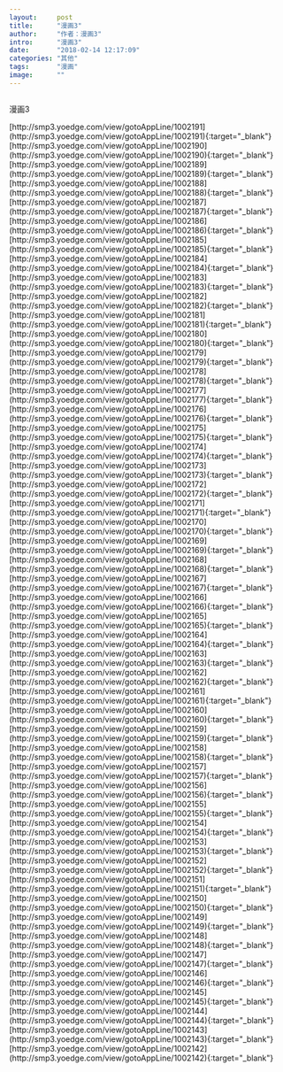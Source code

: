 ```yaml
---
layout:     post
title:      "漫画3"
author:     "作者：漫画3"
intro:      "漫画3"
date:       "2018-02-14 12:17:09"
categories: "其他"
tags:       "漫画"
image:      ""
---
```

<div style="text-align: center">
<p><img src=""/></p>
</div>
<p class="post-meta">
<span>漫画3</span>
</p>
[http://smp3.yoedge.com/view/gotoAppLine/1002191](http://smp3.yoedge.com/view/gotoAppLine/1002191){:target="_blank"}
[http://smp3.yoedge.com/view/gotoAppLine/1002190](http://smp3.yoedge.com/view/gotoAppLine/1002190){:target="_blank"}
[http://smp3.yoedge.com/view/gotoAppLine/1002189](http://smp3.yoedge.com/view/gotoAppLine/1002189){:target="_blank"}
[http://smp3.yoedge.com/view/gotoAppLine/1002188](http://smp3.yoedge.com/view/gotoAppLine/1002188){:target="_blank"}
[http://smp3.yoedge.com/view/gotoAppLine/1002187](http://smp3.yoedge.com/view/gotoAppLine/1002187){:target="_blank"}
[http://smp3.yoedge.com/view/gotoAppLine/1002186](http://smp3.yoedge.com/view/gotoAppLine/1002186){:target="_blank"}
[http://smp3.yoedge.com/view/gotoAppLine/1002185](http://smp3.yoedge.com/view/gotoAppLine/1002185){:target="_blank"}
[http://smp3.yoedge.com/view/gotoAppLine/1002184](http://smp3.yoedge.com/view/gotoAppLine/1002184){:target="_blank"}
[http://smp3.yoedge.com/view/gotoAppLine/1002183](http://smp3.yoedge.com/view/gotoAppLine/1002183){:target="_blank"}
[http://smp3.yoedge.com/view/gotoAppLine/1002182](http://smp3.yoedge.com/view/gotoAppLine/1002182){:target="_blank"}
[http://smp3.yoedge.com/view/gotoAppLine/1002181](http://smp3.yoedge.com/view/gotoAppLine/1002181){:target="_blank"}
[http://smp3.yoedge.com/view/gotoAppLine/1002180](http://smp3.yoedge.com/view/gotoAppLine/1002180){:target="_blank"}
[http://smp3.yoedge.com/view/gotoAppLine/1002179](http://smp3.yoedge.com/view/gotoAppLine/1002179){:target="_blank"}
[http://smp3.yoedge.com/view/gotoAppLine/1002178](http://smp3.yoedge.com/view/gotoAppLine/1002178){:target="_blank"}
[http://smp3.yoedge.com/view/gotoAppLine/1002177](http://smp3.yoedge.com/view/gotoAppLine/1002177){:target="_blank"}
[http://smp3.yoedge.com/view/gotoAppLine/1002176](http://smp3.yoedge.com/view/gotoAppLine/1002176){:target="_blank"}
[http://smp3.yoedge.com/view/gotoAppLine/1002175](http://smp3.yoedge.com/view/gotoAppLine/1002175){:target="_blank"}
[http://smp3.yoedge.com/view/gotoAppLine/1002174](http://smp3.yoedge.com/view/gotoAppLine/1002174){:target="_blank"}
[http://smp3.yoedge.com/view/gotoAppLine/1002173](http://smp3.yoedge.com/view/gotoAppLine/1002173){:target="_blank"}
[http://smp3.yoedge.com/view/gotoAppLine/1002172](http://smp3.yoedge.com/view/gotoAppLine/1002172){:target="_blank"}
[http://smp3.yoedge.com/view/gotoAppLine/1002171](http://smp3.yoedge.com/view/gotoAppLine/1002171){:target="_blank"}
[http://smp3.yoedge.com/view/gotoAppLine/1002170](http://smp3.yoedge.com/view/gotoAppLine/1002170){:target="_blank"}
[http://smp3.yoedge.com/view/gotoAppLine/1002169](http://smp3.yoedge.com/view/gotoAppLine/1002169){:target="_blank"}
[http://smp3.yoedge.com/view/gotoAppLine/1002168](http://smp3.yoedge.com/view/gotoAppLine/1002168){:target="_blank"}
[http://smp3.yoedge.com/view/gotoAppLine/1002167](http://smp3.yoedge.com/view/gotoAppLine/1002167){:target="_blank"}
[http://smp3.yoedge.com/view/gotoAppLine/1002166](http://smp3.yoedge.com/view/gotoAppLine/1002166){:target="_blank"}
[http://smp3.yoedge.com/view/gotoAppLine/1002165](http://smp3.yoedge.com/view/gotoAppLine/1002165){:target="_blank"}
[http://smp3.yoedge.com/view/gotoAppLine/1002164](http://smp3.yoedge.com/view/gotoAppLine/1002164){:target="_blank"}
[http://smp3.yoedge.com/view/gotoAppLine/1002163](http://smp3.yoedge.com/view/gotoAppLine/1002163){:target="_blank"}
[http://smp3.yoedge.com/view/gotoAppLine/1002162](http://smp3.yoedge.com/view/gotoAppLine/1002162){:target="_blank"}
[http://smp3.yoedge.com/view/gotoAppLine/1002161](http://smp3.yoedge.com/view/gotoAppLine/1002161){:target="_blank"}
[http://smp3.yoedge.com/view/gotoAppLine/1002160](http://smp3.yoedge.com/view/gotoAppLine/1002160){:target="_blank"}
[http://smp3.yoedge.com/view/gotoAppLine/1002159](http://smp3.yoedge.com/view/gotoAppLine/1002159){:target="_blank"}
[http://smp3.yoedge.com/view/gotoAppLine/1002158](http://smp3.yoedge.com/view/gotoAppLine/1002158){:target="_blank"}
[http://smp3.yoedge.com/view/gotoAppLine/1002157](http://smp3.yoedge.com/view/gotoAppLine/1002157){:target="_blank"}
[http://smp3.yoedge.com/view/gotoAppLine/1002156](http://smp3.yoedge.com/view/gotoAppLine/1002156){:target="_blank"}
[http://smp3.yoedge.com/view/gotoAppLine/1002155](http://smp3.yoedge.com/view/gotoAppLine/1002155){:target="_blank"}
[http://smp3.yoedge.com/view/gotoAppLine/1002154](http://smp3.yoedge.com/view/gotoAppLine/1002154){:target="_blank"}
[http://smp3.yoedge.com/view/gotoAppLine/1002153](http://smp3.yoedge.com/view/gotoAppLine/1002153){:target="_blank"}
[http://smp3.yoedge.com/view/gotoAppLine/1002152](http://smp3.yoedge.com/view/gotoAppLine/1002152){:target="_blank"}
[http://smp3.yoedge.com/view/gotoAppLine/1002151](http://smp3.yoedge.com/view/gotoAppLine/1002151){:target="_blank"}
[http://smp3.yoedge.com/view/gotoAppLine/1002150](http://smp3.yoedge.com/view/gotoAppLine/1002150){:target="_blank"}
[http://smp3.yoedge.com/view/gotoAppLine/1002149](http://smp3.yoedge.com/view/gotoAppLine/1002149){:target="_blank"}
[http://smp3.yoedge.com/view/gotoAppLine/1002148](http://smp3.yoedge.com/view/gotoAppLine/1002148){:target="_blank"}
[http://smp3.yoedge.com/view/gotoAppLine/1002147](http://smp3.yoedge.com/view/gotoAppLine/1002147){:target="_blank"}
[http://smp3.yoedge.com/view/gotoAppLine/1002146](http://smp3.yoedge.com/view/gotoAppLine/1002146){:target="_blank"}
[http://smp3.yoedge.com/view/gotoAppLine/1002145](http://smp3.yoedge.com/view/gotoAppLine/1002145){:target="_blank"}
[http://smp3.yoedge.com/view/gotoAppLine/1002144](http://smp3.yoedge.com/view/gotoAppLine/1002144){:target="_blank"}
[http://smp3.yoedge.com/view/gotoAppLine/1002143](http://smp3.yoedge.com/view/gotoAppLine/1002143){:target="_blank"}
[http://smp3.yoedge.com/view/gotoAppLine/1002142](http://smp3.yoedge.com/view/gotoAppLine/1002142){:target="_blank"}


